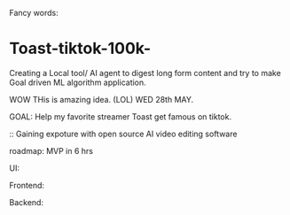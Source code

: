 Fancy words: 
# Toast-tiktok-100k-
Creating a Local tool/ AI agent to digest long form content and try to make Goal driven ML algorithm application. 

WOW THis is amazing idea. (LOL)
WED 28th MAY. 

GOAL: Help my favorite streamer Toast get famous on tiktok. 

:: Gaining expoture with open source AI video editing software

roadmap: MVP in 6 hrs

UI:

Frontend:

Backend: 


